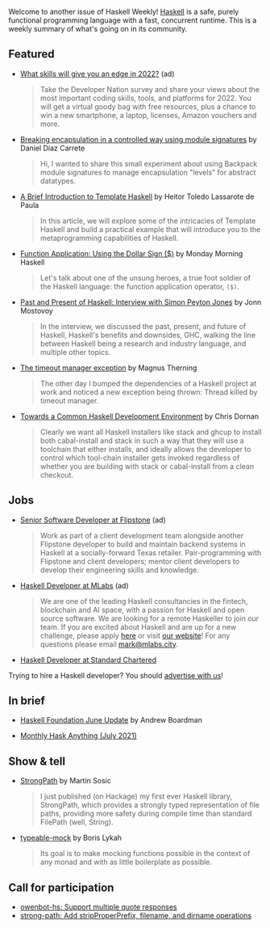 Welcome to another issue of Haskell Weekly!
[Haskell](https://www.haskell.org) is a safe, purely functional programming language with a fast, concurrent runtime.
This is a weekly summary of what's going on in its community.

## Featured

<!-- Runs on 2021-06-10, 2021-06-24, 2021-07-08, and 2021-07-22. -->
- [What skills will give you an edge in 2022?](https://www.developereconomics.net/?utm_medium=newsletter&utm_source=haskell&utm_campaign=haskell_newsletter) (ad)
  > Take the Developer Nation survey and share your views about the most important coding skills, tools, and platforms for 2022. You will get a virtual goody bag with free resources, plus a chance to win a new smartphone, a laptop, licenses, Amazon vouchers and more.

- [Breaking encapsulation in a controlled way using module signatures](https://discourse.haskell.org/t/breaking-encapsulation-in-a-controlled-way-using-module-signatures/2732?u=taylorfausak) by Daniel Díaz Carrete
  > Hi, I wanted to share this small experiment about using Backpack module signatures to manage encapsulation "levels" for abstract datatypes.

- [A Brief Introduction to Template Haskell](https://serokell.io/blog/introduction-to-template-haskell) by Heitor Toledo Lassarote de Paula
  > In this article, we will explore some of the intricacies of Template Haskell and build a practical example that will introduce you to the metaprogramming capabilities of Haskell.

- [Function Application: Using the Dollar Sign ($)](https://mmhaskell.com/blog/2021/7/5/function-application-using-the-dollar-sign-) by Monday Morning Haskell
  > Let's talk about one of the unsung heroes, a true foot soldier of the Haskell language: the function application operator, `($)`.

- [Past and Present of Haskell: Interview with Simon Peyton Jones](https://serokell.io/blog/past-and-present-of-haskell) by Jonn Mostovoy
  > In the interview, we discussed the past, present, and future of Haskell, Haskell's benefits and downsides, GHC, walking the line between Haskell being a research and industry language, and multiple other topics.

- [The timeout manager exception](https://magnus.therning.org/2021-07-03-the-timeout-manager-exception.html) by Magnus Therning
  > The other day I bumped the dependencies of a Haskell project at work and noticed a new exception being thrown: Thread killed by timeout manager.

- [Towards a Common Haskell Development Environment](https://chrisdornan.com/posts/2021-07-06-hs.html) by Chris Dornan
  > Clearly we want all Haskell installers like stack and ghcup to install both cabal-install and stack in such a way that they will use a toolchain that either installs, and ideally allows the developer to control which tool-chain installer gets invoked regardless of whether you are building with stack or cabal-install from a clean checkout.

## Jobs

<!-- Runs on 2021-07-08 and 2021-07-15. -->
- [Senior Software Developer at Flipstone](https://jobs.gusto.com/postings/flipstone-technology-partners-inc-senior-software-developer-bb5ad802-9429-4740-a48e-eea866881873) (ad)
  > Work as part of a client development team alongside another Flipstone developer to build and maintain backend systems in Haskell at a socially-forward Texas retailer. Pair-programming with Flipstone and client developers; mentor client developers to develop their engineering skills and knowledge.

<!-- Runs from 2021-07-08 to 2021-07-29. -->
- [Haskell Developer at MLabs](https://apply.workable.com/mlabs/j/63DAAA4AEF/) (ad)
  > We are one of the leading Haskell consultancies in the fintech, blockchain and AI space, with a passion for Haskell and open source software. We are looking for a remote Haskeller to join our team. If you are excited about Haskell and are up for a new challenge, please apply [here](https://apply.workable.com/mlabs/j/63DAAA4AEF/) or visit [our website](https://mlabs.city/)! For any questions please email <mark@mlabs.city>.

- [Haskell Developer at Standard Chartered](https://np.reddit.com/r/haskell/comments/oee437/job_ad_senior_haskell_dev_in_london_with_standard/)

Trying to hire a Haskell developer?
You should [advertise with us](https://haskellweekly.news/advertising.html)!

## In brief

- [Haskell Foundation June Update](https://discourse.haskell.org/t/haskell-foundation-june-update/2722?u=taylorfausak) by Andrew Boardman

- [Monthly Hask Anything (July 2021)](https://np.reddit.com/r/haskell/comments/ocz5s5/monthly_hask_anything_july_2021/)

## Show & tell

- [StrongPath](https://np.reddit.com/r/haskell/comments/oe7znw/code_review_request_strongpath_library_for/) by Martin Sosic
  > I just published (on Hackage) my first ever Haskell library, StrongPath, which provides a strongly typed representation of file paths, providing more safety during compile time than standard FilePath (well, String).

- [typeable-mock](https://np.reddit.com/r/haskell/comments/oeyaz2/ann_typeablemock_mocks_that_can_fit_into_any/) by Boris Lykah
  > Its goal is to make mocking functions possible in the context of any monad and with as little boilerplate as possible.

## Call for participation

-   [owenbot-hs: Support multiple quote responses](https://github.com/yellowtides/owenbot-hs/issues/40)
-   [strong-path: Add stripProperPrefix, filename, and dirname operations](https://github.com/wasp-lang/strong-path/issues/24)
